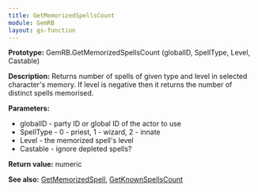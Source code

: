 ```yaml
---
title: GetMemorizedSpellsCount
module: GemRB
layout: gs-function
---
```


**Prototype:** GemRB.GetMemorizedSpellsCount (globalID, SpellType, Level, Castable)

**Description:** Returns number of spells of given type and level in 
selected character's memory. If level is negative then it returns the 
number of distinct spells memorised.

**Parameters:**
  * globalID  - party ID or global ID of the actor to use
  * SpellType - 0 - priest, 1 - wizard, 2 - innate
  * Level     - the memorized spell's level
  * Castable  - ignore depleted spells?

**Return value:** numeric

**See also:** [GetMemorizedSpell](GetMemorizedSpell.md), [GetKnownSpellsCount](GetKnownSpellsCount.md)
